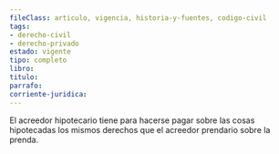 ```yaml
---
fileClass: articulo, vigencia, historia-y-fuentes, codigo-civil
tags:
- derecho-civil
- derecho-privado
estado: vigente
tipo: completo
libro:
titulo:
parrafo:
corriente-juridica:
---
```

El acreedor hipotecario tiene para hacerse pagar sobre las cosas hipotecadas los mismos derechos que el acreedor prendario sobre la prenda.